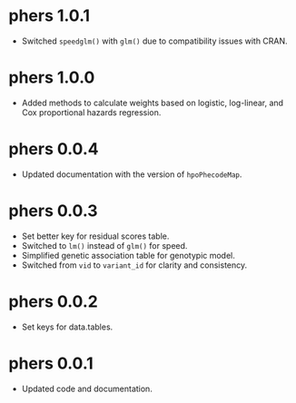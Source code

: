 # phers 1.0.1
* Switched `speedglm()` with `glm()` due to compatibility issues with CRAN.

# phers 1.0.0
* Added methods to calculate weights based on logistic, log-linear, and Cox proportional hazards regression.

# phers 0.0.4
* Updated documentation with the version of `hpoPhecodeMap`.

# phers 0.0.3
* Set better key for residual scores table.
* Switched to `lm()` instead of `glm()` for speed.
* Simplified genetic association table for genotypic model.
* Switched from `vid` to `variant_id` for clarity and consistency.

# phers 0.0.2
* Set keys for data.tables.

# phers 0.0.1
* Updated code and documentation.
